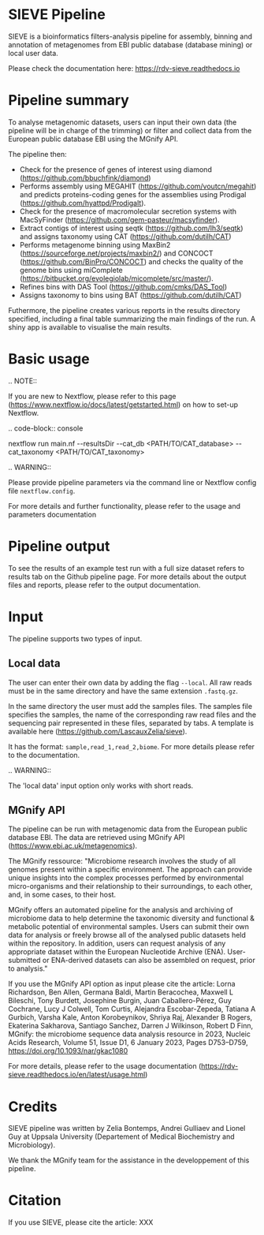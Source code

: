 # SIEVE Pipeline
SIEVE is a bioinformatics filters-analysis pipeline for assembly, binning and annotation of metagenomes from EBI public database (database mining) or local user data.

Please check the documentation here: <https://rdv-sieve.readthedocs.io>

Pipeline summary
================

To analyse metagenomic datasets, users can input their own data (the pipeline will be in charge of the trimming) or filter and collect data from the European public database EBI using the MGnify API. 

The pipeline then:

* Check for the presence of genes of interest using diamond (<https://github.com/bbuchfink/diamond>)
* Performs assembly using MEGAHIT (<https://github.com/voutcn/megahit>) and predicts proteins-coding genes for the assemblies using Prodigal (<https://github.com/hyattpd/Prodigalt>).
* Check for the presence of macromolecular secretion systems with MacSyFinder (<https://github.com/gem-pasteur/macsyfinder>).
* Extract contigs of interest using seqtk (<https://github.com/lh3/seqtk>) and assigns taxonomy using CAT (<https://github.com/dutilh/CAT>)
* Performs metagenome binning using MaxBin2 (<https://sourceforge.net/projects/maxbin2/>) and CONCOCT (<https://github.com/BinPro/CONCOCT>) and checks the quality of the genome bins using miComplete (<https://bitbucket.org/evolegiolab/micomplete/src/master/>).
* Refines bins with DAS Tool (<https://github.com/cmks/DAS_Tool>) 
* Assigns taxonomy to bins using BAT (<https://github.com/dutilh/CAT>)

Futhermore, the pipeline creates various reports in the results directory specified, including a final table summarizing the main findings of the run.
A shiny app is available to visualise the main results. 

Basic usage
===========

.. NOTE::

   If you are new to Nextflow, please refer to this page (<https://www.nextflow.io/docs/latest/getstarted.html>) on how to set-up Nextflow. 

.. code-block:: console

   nextflow run main.nf --resultsDir <OUTDIR> --cat_db <PATH/TO/CAT_database> --cat_taxonomy <PATH/TO/CAT_taxonomy>

.. WARNING::

   Please provide pipeline parameters via the command line or Nextflow config file ``nextflow.config``.

For more details and further functionality, please refer to the usage and parameters documentation

Pipeline output
===============

To see the results of an example test run with a full size dataset refers to results tab on the Github pipeline page. For more details about the output files and reports, please refer to the output documentation.

Input
=====

The pipeline supports two types of input. 

Local data
----------

The user can enter their own data by adding the flag ``--local``. All raw reads must be in the same directory and have the same extension ``.fastq.gz``. 

In the same directory the user must add the samples files. The samples file specifies the samples, the name of the corresponding raw read files and the sequencing pair represented in these files, separated by tabs. A template is available here (<https://github.com/LascauxZelia/sieve>). 

It has the format: ``sample,read_1,read_2,biome``. For more details please refer to the documentation.

.. WARNING::

   The 'local data' input option only works with short reads. 

MGnify API
----------

The pipeline can be run with metagenomic data from the European public database EBI. The data are retrieved using MGnify API (<https://www.ebi.ac.uk/metagenomics>).

The MGnify ressource: 
   "Microbiome research involves the study of all genomes present within a specific environment. The approach can provide unique insights into the complex processes performed by environmental micro-organisms and their relationship to their surroundings, to each other, and, in some cases, to their host.

   MGnify offers an automated pipeline for the analysis and archiving of microbiome data to help determine the taxonomic diversity and functional & metabolic potential of environmental samples. Users can submit their own data for analysis or freely browse all of the analysed public datasets held within the repository. In addition, users can request analysis of any appropriate dataset within the European Nucleotide Archive (ENA). User-submitted or ENA-derived datasets can also be assembled on request, prior to analysis."

If you use the MGnify API option as input please cite the article: Lorna Richardson, Ben Allen, Germana Baldi, Martin Beracochea, Maxwell L Bileschi, Tony Burdett, Josephine Burgin, Juan Caballero-Pérez, Guy Cochrane, Lucy J Colwell, Tom Curtis, Alejandra Escobar-Zepeda, Tatiana A Gurbich, Varsha Kale, Anton Korobeynikov, Shriya Raj, Alexander B Rogers, Ekaterina Sakharova, Santiago Sanchez, Darren J Wilkinson, Robert D Finn, MGnify: the microbiome sequence data analysis resource in 2023, Nucleic Acids Research, Volume 51, Issue D1, 6 January 2023, Pages D753–D759, https://doi.org/10.1093/nar/gkac1080

For more details, please refer to the usage documentation (<https://rdv-sieve.readthedocs.io/en/latest/usage.html>)

Credits
=======

SIEVE pipeline was written by Zelia Bontemps, Andrei Gulliaev and Lionel Guy at Uppsala University (Departement of Medical Biochemistry and Microbiology).

We thank the MGnify team for the assistance in the developpement of this pipeline. 


Citation
========

If you use SIEVE, please cite the article: XXX